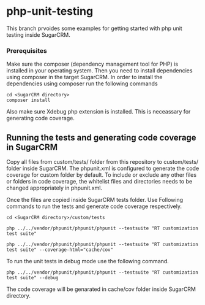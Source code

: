 # php-unit-testing

This branch prvoides some examples for getting started with php unit testing inside SugarCRM.

### Prerequisites

Make sure the composer (dependency management tool for PHP) is installed in your operating system. Then you need to install dependencies using composer in the target SugarCRM. In order to install the dependencies using composer run the following commands

```
cd <SugarCRM directory>
composer install
```

Also make sure Xdebug php extension is installed. This is neceassary for generating code coverage.

## Running the tests and generating code coverage in SugarCRM

Copy all files from custom/tests/ folder from this repository to custom/tests/ folder inside SugarCRM. The phpunit.xml is configured to generate the code coverage for custom folder by default. To include or exclude any other files or folders in code coverage, the whitelist files and directories needs to be changed appropriately in phpunit.xml.

Once the files are copied inside SugarCRM tests folder. Use Following commands to run the tests and generate code coverage respectively.


```
cd <SugarCRM directory>/custom/tests

php ../../vendor/phpunit/phpunit/phpunit --testsuite "RT customization test suite"

php ../../vendor/phpunit/phpunit/phpunit --testsuite "RT customization test suite" --coverage-html="cache/cov"

```

To run the unit tests in debug mode use the following command.

```
php ../../vendor/phpunit/phpunit/phpunit --testsuite "RT customization test suite" --debug

```

The code coverage will be genarated in cache/cov folder inside SugarCRM directory.
